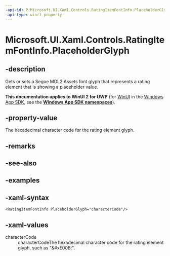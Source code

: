 ```yaml
---
-api-id: P:Microsoft.UI.Xaml.Controls.RatingItemFontInfo.PlaceholderGlyph
-api-type: winrt property
---
```

<!-- Property syntax.
public string PlaceholderGlyph { get;  set; }
-->

# Microsoft.UI.Xaml.Controls.RatingItemFontInfo.PlaceholderGlyph


## -description

Gets or sets a Segoe MDL2 Assets font glyph that represents a rating element that is showing a placeholder value.


**This documentation applies to WinUI 2 for UWP** (for [WinUI](/windows/apps/winui/winui3/) in the [Windows App SDK](/windows/apps/windows-app-sdk/), see the **[Windows App SDK namespaces](/windows/windows-app-sdk/api/winrt/)**).

## -property-value

The hexadecimal character code for the rating element glyph.


## -remarks


## -see-also


## -examples


## -xaml-syntax

```xaml
<RatingItemFontInfo PlaceholderGlyph="characterCode"/>
```


## -xaml-values

<dl><dt>characterCode</dt><dd>characterCodeThe hexadecimal character code for the rating element glyph, such as "&amp;#xE00B;".</dd>
</dl>



